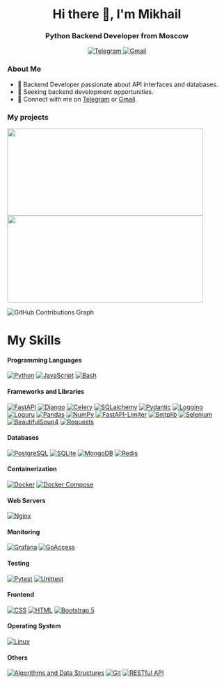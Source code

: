 <div id="header" align="center">
    <h1>Hi there 👋, I'm  Mikhail </h1>
    <h3>Python Backend Developer from Moscow</h3>
</div>

<div id="socials" align="center">
 <a href="https://t.me/Terabium">
    <img src="https://img.shields.io/badge/Telegram-blue?style=for-the-badge&logo=telegram&logoColor=white" alt="Telegram"/>
  </a>
<a href="mailto:mikhailkrasovitskiy@gmail.com">
  <img src="https://img.shields.io/badge/Gmail-red?style=for-the-badge&logo=gmail&logoColor=white" alt="Gmail"/>
</a>
</div>

### About Me

- 🚀 Backend Developer passionate about API interfaces and databases.
- 🎯 Seeking backend development opportunities.
- 📧 Connect with me on [Telegram](https://t.me/Terabium) or [Gmail](mailto:mikhailkrasovitskiy@gmail.com).

### My projects

<a href="https://github.com/MikhailKras/weather-buddy"><img src="https://github-readme-stats.vercel.app/api/pin/?username=MikhailKras&repo=weather-buddy&theme=dark" height="200" width="450" /></a>
<a href="https://github.com/MikhailKras/weather-buddy"><img src="https://github-readme-stats.vercel.app/api/pin/?username=MikhailKras&repo=file-uploader-app&theme=dark" height="200" width="450" /></a>

![GitHub Contributions Graph](https://github-readme-streak-stats.herokuapp.com/?user=MikhailKras&theme=dark)

# My Skills

#### Programming Languages

[![Python](https://img.shields.io/badge/Python-3776AB?style=for-the-badge&logo=python&logoColor=white)](https://www.python.org/)
[![JavaScript](https://img.shields.io/badge/JavaScript-F7DF1E?style=for-the-badge&logo=javascript&logoColor=black)](https://developer.mozilla.org/en-US/docs/Web/JavaScript)
[![Bash](https://img.shields.io/badge/Bash-4EAA25?style=for-the-badge&logo=gnu-bash&logoColor=white)](https://www.gnu.org/software/bash/)

#### Frameworks and Libraries

[![FastAPI](https://img.shields.io/badge/FastAPI-009688?style=for-the-badge&logo=fastapi&logoColor=white)](https://fastapi.tiangolo.com/)
[![Django](https://img.shields.io/badge/Django-092E20?style=for-the-badge&logo=django&logoColor=white)](https://www.djangoproject.com/)
[![Celery](https://img.shields.io/badge/Celery-37814A?style=for-the-badge&logo=celery&logoColor=white)](http://www.celeryproject.org/)
[![SQLalchemy](https://img.shields.io/badge/SQLalchemy-c65436?style=for-the-badge&logo=sqlalchemy&logoColor=black)](https://www.sqlalchemy.org/)
[![Pydantic](https://img.shields.io/badge/Pydantic-d74164?style=for-the-badge)](https://docs.pydantic.dev/latest/)
[![Logging](https://img.shields.io/badge/Logging-4671a0?style=for-the-badge)](https://docs.python.org/3/library/logging.html)
[![Loguru](https://img.shields.io/badge/Loguru-562a1c?style=for-the-badge)](https://github.com/Delgan/loguru)
[![Pandas](https://img.shields.io/badge/Pandas-150458?style=for-the-badge&logo=pandas&logoColor=white)](https://pandas.pydata.org/)
[![NumPy](https://img.shields.io/badge/NumPy-013243?style=for-the-badge&logo=numpy&logoColor=white)](https://numpy.org/)
[![FastAPI-Limiter](https://img.shields.io/badge/FastAPI--Limiter-white?style=for-the-badge)](https://github.com/long2ice/fastapi-limiter/tree/master)
[![Smtplib](https://img.shields.io/badge/Smtplib-fae06c?style=for-the-badge)](https://docs.python.org/3/library/smtplib.html)
[![Selenium](https://img.shields.io/badge/Selenium-43B02A?style=for-the-badge&logo=selenium&logoColor=white)](https://www.selenium.dev/)
[![BeautifulSoup4](https://img.shields.io/badge/BeautifulSoup4-000?style=for-the-badge)](https://www.crummy.com/software/BeautifulSoup/)
[![Requests](https://img.shields.io/badge/Requests-4671a0?style=for-the-badge)](https://docs.python-requests.org/en/latest/)

#### Databases

[![PostgreSQL](https://img.shields.io/badge/PostgreSQL-336791?style=for-the-badge&logo=postgresql&logoColor=white)](https://www.postgresql.org/)
[![SQLite](https://img.shields.io/badge/SQLite-003B57?style=for-the-badge&logo=sqlite&logoColor=white)](https://www.sqlite.org/)
[![MongoDB](https://img.shields.io/badge/MongoDB-47A248?style=for-the-badge&logo=mongodb&logoColor=white)](https://www.mongodb.com/)
[![Redis](https://img.shields.io/badge/Redis-DC382D?style=for-the-badge&logo=redis&logoColor=white)](https://redis.io/)

#### Containerization

[![Docker](https://img.shields.io/badge/Docker-2496ED?style=for-the-badge&logo=docker&logoColor=white)](https://www.docker.com/)
[![Docker Compose](https://img.shields.io/badge/Docker_Compose-2496ED?style=for-the-badge&logo=docker&logoColor=white)](https://docs.docker.com/compose/)

#### Web Servers

[![Nginx](https://img.shields.io/badge/Nginx-009639?style=for-the-badge&logo=nginx&logoColor=white)](https://www.nginx.com/)

#### Monitoring

[![Grafana](https://img.shields.io/badge/Grafana-F46800?style=for-the-badge&logo=grafana&logoColor=white)](https://grafana.com/)
[![GoAccess](https://img.shields.io/badge/GoAccess-FF0000?style=for-the-badge&logo=go&logoColor=white)](https://goaccess.io/)

#### Testing

[![Pytest](https://img.shields.io/badge/Pytest-0A9EDC?style=for-the-badge&logo=pytest&logoColor=white)](https://pytest.org/)
[![Unittest](https://img.shields.io/badge/Unittest-009900?style=for-the-badge&logo=python&logoColor=white)](https://docs.python.org/3/library/unittest.html)

#### Frontend

[![CSS](https://img.shields.io/badge/CSS-1572B6?style=for-the-badge&logo=css3&logoColor=white)](https://developer.mozilla.org/en-US/docs/Web/CSS)
[![HTML](https://img.shields.io/badge/HTML-E34F26?style=for-the-badge&logo=html5&logoColor=white)](https://developer.mozilla.org/en-US/docs/Web/HTML)
[![Bootstrap 5](https://img.shields.io/badge/Bootstrap%205-7952B3?style=for-the-badge&logo=bootstrap&logoColor=white)](https://getbootstrap.com/)

#### Operating System

[![Linux](https://img.shields.io/badge/Linux-FCC624?style=for-the-badge&logo=linux&logoColor=black)](https://www.linux.org/)

#### Others

[![Algorithms and Data Structures](https://img.shields.io/badge/Algorithms%20and%20Data%20Structures-808080?style=for-the-badge)](https://en.wikipedia.org/wiki/Data_structure)
[![Git](https://img.shields.io/badge/Git-F05032?style=for-the-badge&logo=git&logoColor=white)](https://git-scm.com/)
[![RESTful API](https://img.shields.io/badge/RESTful%20API-005571?style=for-the-badge)](https://restfulapi.net/)

<div id="stat" style="text-align: center;">
    <img src="http://github-profile-summary-cards.vercel.app/api/cards/profile-details?username=MikhailKras&theme=2077" alt=""/>
    <img src="http://github-profile-summary-cards.vercel.app/api/cards/repos-per-language?username=MikhailKras&theme=2077" alt=""/>
    <img src="http://github-profile-summary-cards.vercel.app/api/cards/most-commit-language?username=MikhailKras&theme=2077" alt=""/>
    <img src="http://github-profile-summary-cards.vercel.app/api/cards/stats?username=MikhailKras&theme=2077" alt=""/>
    <img src="http://github-profile-summary-cards.vercel.app/api/cards/productive-time?username=MikhailKras&theme=2077&utcOffset=8" alt=""/>
</div>
